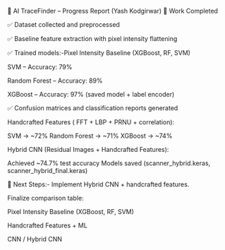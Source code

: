 📌 AI TraceFinder – Progress Report (Yash Kodgirwar)
🔹 Work Completed

✅ Dataset collected and preprocessed

✅ Baseline feature extraction with pixel intensity flattening

✅ Trained models:-Pixel Intensity Baseline (XGBoost, RF, SVM)

SVM – Accuracy: 79%

Random Forest – Accuracy: 89%

XGBoost – Accuracy: 97% (saved model + label encoder)

✅ Confusion matrices and classification reports generated

Handcrafted Features ( FFT + LBP + PRNU + correlation):

SVM → ~72%
Random Forest → ~71%
XGBoost  → ~74%

Hybrid CNN (Residual Images + Handcrafted Features):

Achieved ~74.7% test accuracy
Models saved (scanner_hybrid.keras, scanner_hybrid_final.keras)



🔹 Next Steps:-
Implement Hybrid CNN + handcrafted features.

Finalize comparison table:

Pixel Intensity Baseline (XGBoost, RF, SVM)

Handcrafted Features + ML

CNN / Hybrid CNN
